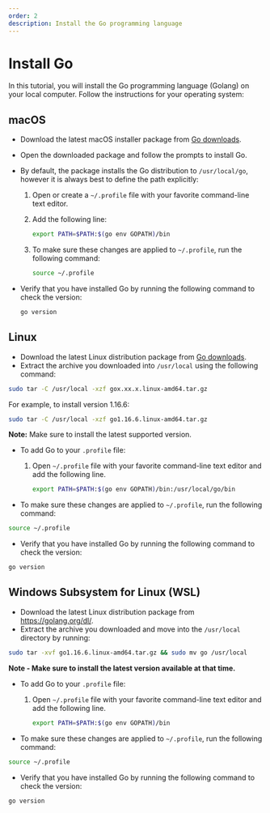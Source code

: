 ```yaml
---
order: 2
description: Install the Go programming language
---
```


# Install Go

In this tutorial, you will install the Go programming language (Golang) on your local computer. Follow the instructions for your operating system:

## macOS

* Download the latest macOS installer package from [Go downloads](https://golang.org/dl/).
* Open the downloaded package and follow the prompts to install Go.
* By default, the package installs the Go distribution to `/usr/local/go`, however it is always best to define the path explicitly:

    1. Open or create a `~/.profile` file with your favorite command-line text editor.
    2. Add the following line:

        ```sh
        export PATH=$PATH:$(go env GOPATH)/bin
        ```

    3. To make sure these changes are applied to `~/.profile`, run the following command:

        ```sh
        source ~/.profile
        ```

* Verify that you have installed Go by running the following command to check the version:

    ```sh
    go version
    ```

## Linux

* Download the latest Linux distribution package from [Go downloads](https://golang.org/dl/).
* Extract the archive you downloaded into `/usr/local` using the following command:

```sh
sudo tar -C /usr/local -xzf gox.xx.x.linux-amd64.tar.gz
```

For example, to install version 1.16.6:

```sh
sudo tar -C /usr/local -xzf go1.16.6.linux-amd64.tar.gz
```

**Note:** Make sure to install the latest supported version.

* To add Go to your `.profile` file:

    1. Open `~/.profile` file with your favorite command-line text editor and add the following line.

        ```sh
        export PATH=$PATH:$(go env GOPATH)/bin:/usr/local/go/bin
        ```

* To make sure these changes are applied to `~/.profile`, run the following command:

```sh
source ~/.profile
```

* Verify that you have installed Go by running the following command to check the version:

```sh
go version
```

## Windows Subsystem for Linux (WSL)

* Download the latest Linux distribution package from <https://golang.org/dl/>.
* Extract the archive you downloaded and move into the `/usr/local` directory by running:

```sh
sudo tar -xvf go1.16.6.linux-amd64.tar.gz && sudo mv go /usr/local
```

**Note - Make sure to install the latest version available at that time.**

* To add Go to your `.profile` file:

    1. Open `~/.profile` file with your favorite command-line text editor and add the following line.

        ```sh
        export PATH=$PATH:$(go env GOPATH)/bin
        ```

* To make sure these changes are applied to `~/.profile`, run the following command:

```sh
source ~/.profile
```

* Verify that you have installed Go by running the following command to check the version:

```sh
go version
```
